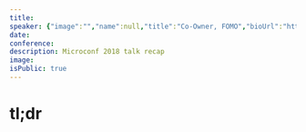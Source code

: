 ```yaml
---
title:
speaker: {"image":"","name":null,"title":"Co-Owner, FOMO","bioUrl":"https://www.microconf.com/growth/speakers/justin-mares/","twitter":null,"website":null,"location":null,"description":null,"verified":null}
date:
conference:
description: Microconf 2018 talk recap
image:
isPublic: true
---
```


# tl;dr
